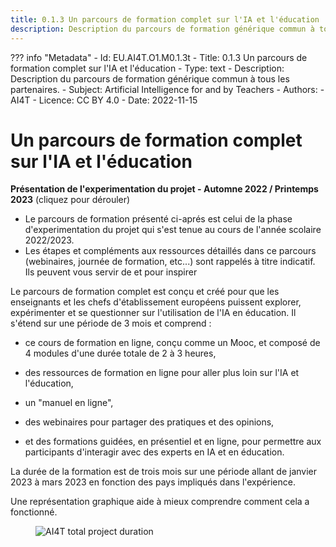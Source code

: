 ```yaml
---
title: 0.1.3 Un parcours de formation complet sur l'IA et l'éducation
description: Description du parcours de formation générique commun à tous les partenaires.
---
```

??? info "Metadata"
    - Id: EU.AI4T.O1.M0.1.3t
    - Title: 0.1.3 Un parcours de formation complet sur l'IA et l'éducation
    - Type: text
    - Description: Description du parcours de formation générique commun à tous les partenaires.
    - Subject: Artificial Intelligence for and by Teachers
    - Authors:
        - AI4T 
    - Licence: CC BY 4.0
    - Date: 2022-11-15

# Un parcours de formation complet sur l'IA et l'éducation


**Présentation de l'experimentation du projet - Automne 2022 / Printemps 2023** (cliquez pour dérouler)

- Le parcours de formation présenté ci-aprés est celui de la phase d'experimentation du projet qui s'est tenue au cours de l'année scolaire 2022/2023.
- Les étapes et compléments aux ressources détaillés dans ce parcours (webinaires, journée de formation, etc...) sont rappelés à titre indicatif. Ils peuvent vous servir de  et pour inspirer


Le parcours de formation complet est conçu et créé pour que les enseignants et les chefs d'établissement européens puissent explorer, expérimenter et se questionner sur l'utilisation de l'IA en éducation. Il s'étend sur une période de 3 mois et comprend :

- ce cours de formation en ligne, conçu comme un Mooc, et composé de 4 modules d'une durée totale de 2 à 3 heures,

- des ressources de formation en ligne pour aller plus loin sur l'IA et l'éducation,

- un "manuel en ligne",

- des webinaires pour partager des pratiques et des opinions,

- et des formations guidées, en présentiel et en ligne, pour permettre aux participants d'interagir avec des experts en IA et en éducation.

La durée de la formation est de trois mois sur une période allant de janvier 2023 à mars 2023 en fonction des pays impliqués dans l'expérience.

Une représentation graphique aide à mieux comprendre comment cela a fonctionné.

<figure>
  <img src="Images/AI4T-Training-pathway-fr.png" alt="AI4T total project duration"/>
</figure>


